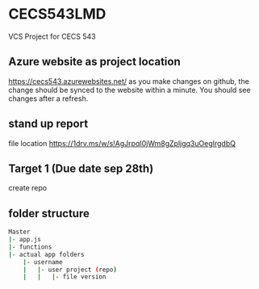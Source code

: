 # CECS543LMD
VCS Project for CECS 543

## Azure website as project location
https://cecs543.azurewebsites.net/
as you make changes on github, the change should be synced to the website within a minute. You should see changes after a refresh.

## stand up report
file location
https://1drv.ms/w/s!AgJrpqI0jWm8gZpljgq3uOegIrgdbQ

## Target 1 (Due date sep 28th)
create repo

## folder structure
```bash
Master
|- app.js
|- functions
|- actual app folders
    |- username
    |   |- user project (repo)
    |   |   |- file version
```
